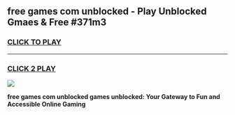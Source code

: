 
## free games com unblocked - Play Unblocked Gmaes & Free #371m3
<h3>
<a href="https://news.freeplayer.one?title=free_games_com_unblocked&ref=03M">CLICK TO PLAY</a></h3>
<hr>

<h3>
<a href="https://news.freeplayer.one?title=free_games_com_unblocked&ref=03M">CLICK 2 PLAY</a>
  
</h3>

<a href="https://news.freeplayer.one?title=free_games_com_unblocked&ref=03M"><img src="https://clearcache.store/games.png"></a>


**free games com unblocked games unblocked: Your Gateway to Fun and Accessible Online Gaming**
